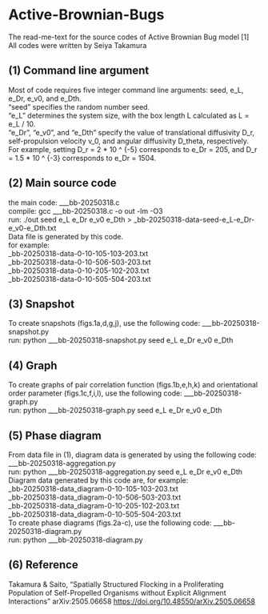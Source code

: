 # Active-Brownian-Bugs
The read-me-text for the source codes of Active Brownian Bug model [1]  
All codes were written by Seiya Takamura

## (1) Command line argument
Most of code requires five integer command line arguments: seed, e_L, e_Dr, e_v0, and e_Dth.  
“seed” specifies the random number seed.  
“e_L” determines the system size, with the box length L calculated as L = e_L / 10.  
“e_Dr”, “e_v0”, and “e_Dth” specify the value of translational diffusivity D_r, self-propulsion velocity v_0, and angular diffusivity D_theta, respectively. For example, setting D_r = 2 * 10 ^ {-5} corresponds to e_Dr = 205, and D_r = 1.5 * 10 ^ {-3} corresponds to e_Dr = 1504.  

## (2) Main source code
the main code: ___bb-20250318.c  
compile: gcc ___bb-20250318.c -o out -lm -O3  
run: ./out seed e_L e_Dr e_v0 e_Dth > _bb-20250318-data-seed-e_L-e_Dr-e_v0-e_Dth.txt  
Data file is generated by this code.  
for example:  
_bb-20250318-data-0-10-105-103-203.txt  
_bb-20250318-data-0-10-506-503-203.txt  
_bb-20250318-data-0-10-205-102-203.txt  
_bb-20250318-data-0-10-505-504-203.txt  

## (3) Snapshot
To create snapshots (figs.1a,d,g,j), use the following code: ___bb-20250318-snapshot.py  
run: python ___bb-20250318-snapshot.py seed e_L e_Dr e_v0 e_Dth  

## (4) Graph
To create graphs of pair correlation function (figs.1b,e,h,k) and orientational order parameter (figs.1c,f,i,l), use the following code: ___bb-20250318-graph.py  
run: python ___bb-20250318-graph.py seed e_L e_Dr e_v0 e_Dth  

## (5) Phase diagram
From data file in (1), diagram data is generated by using the following code: ___bb-20250318-aggregation.py  
run: python ___bb-20250318-aggregation.py seed e_L e_Dr e_v0 e_Dth  
Diagram data generated by this code are, for example:  
_bb-20250318-data_diagram-0-10-105-103-203.txt  
_bb-20250318-data_diagram-0-10-506-503-203.txt  
_bb-20250318-data_diagram-0-10-205-102-203.txt  
_bb-20250318-data_diagram-0-10-505-504-203.txt  
To create phase diagrams (figs.2a-c), use the following code: ___bb-20250318-diagram.py  
run: python ___bb-20250318-diagram.py  

## (6) Reference
Takamura & Saito, “Spatially Structured Flocking in a Proliferating Population of Self-Propelled Organisms without Explicit Alignment Interactions” arXiv:2505.06658
https://doi.org/10.48550/arXiv.2505.06658
